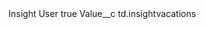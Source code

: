 <?xml version="1.0" encoding="UTF-8"?>
<CustomMetadata xmlns="http://soap.sforce.com/2006/04/metadata" xmlns:xsi="http://www.w3.org/2001/XMLSchema-instance" xmlns:xsd="http://www.w3.org/2001/XMLSchema">
    <label>Insight User</label>
    <protected>true</protected>
    <values>
        <field>Value__c</field>
        <value xsi:type="xsd:string">td.insightvacations</value>
    </values>
</CustomMetadata>
